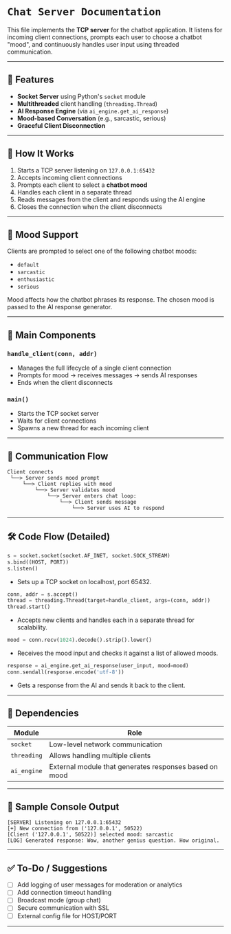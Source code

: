 
# `Chat Server Documentation`

This file implements the **TCP server** for the chatbot application. It listens for incoming client connections, prompts each user to choose a chatbot "mood", and continuously handles user input using threaded communication.

---

## 📜 Features

* **Socket Server** using Python's `socket` module
* **Multithreaded** client handling (`threading.Thread`)
* **AI Response Engine** (via `ai_engine.get_ai_response`)
* **Mood-based Conversation** (e.g., sarcastic, serious)
* **Graceful Client Disconnection**

---

## 🚀 How It Works

1. Starts a TCP server listening on `127.0.0.1:65432`
2. Accepts incoming client connections
3. Prompts each client to select a **chatbot mood**
4. Handles each client in a separate thread
5. Reads messages from the client and responds using the AI engine
6. Closes the connection when the client disconnects

---

## 🧠 Mood Support

Clients are prompted to select one of the following chatbot moods:

* `default`
* `sarcastic`
* `enthusiastic`
* `serious`

Mood affects how the chatbot phrases its response. The chosen mood is passed to the AI response generator.

---

## 🧩 Main Components

### `handle_client(conn, addr)`

* Manages the full lifecycle of a single client connection
* Prompts for mood → receives messages → sends AI responses
* Ends when the client disconnects

### `main()`

* Starts the TCP socket server
* Waits for client connections
* Spawns a new thread for each incoming client

---

## 🔄 Communication Flow

```text
Client connects
 └──> Server sends mood prompt
     └──> Client replies with mood
         └──> Server validates mood
             └──> Server enters chat loop:
                 └──> Client sends message
                     └──> Server uses AI to respond
```

---

## 🛠️ Code Flow (Detailed)

```python
s = socket.socket(socket.AF_INET, socket.SOCK_STREAM)
s.bind((HOST, PORT))
s.listen()
```

* Sets up a TCP socket on localhost, port 65432.

```python
conn, addr = s.accept()
thread = threading.Thread(target=handle_client, args=(conn, addr))
thread.start()
```

* Accepts new clients and handles each in a separate thread for scalability.

```python
mood = conn.recv(1024).decode().strip().lower()
```

* Receives the mood input and checks it against a list of allowed moods.

```python
response = ai_engine.get_ai_response(user_input, mood=mood)
conn.sendall(response.encode('utf-8'))
```

* Gets a response from the AI and sends it back to the client.

---

## 📁 Dependencies

| Module      | Role                                                   |
| ----------- | ------------------------------------------------------ |
| `socket`    | Low-level network communication                        |
| `threading` | Allows handling multiple clients                       |
| `ai_engine` | External module that generates responses based on mood |

---

## 🧪 Sample Console Output

```
[SERVER] Listening on 127.0.0.1:65432
[+] New connection from ('127.0.0.1', 50522)
[Client ('127.0.0.1', 50522)] selected mood: sarcastic
[LOG] Generated response: Wow, another genius question. How original.
```

---

## ✅ To-Do / Suggestions

* [ ] Add logging of user messages for moderation or analytics
* [ ] Add connection timeout handling
* [ ] Broadcast mode (group chat)
* [ ] Secure communication with SSL
* [ ] External config file for HOST/PORT

---

